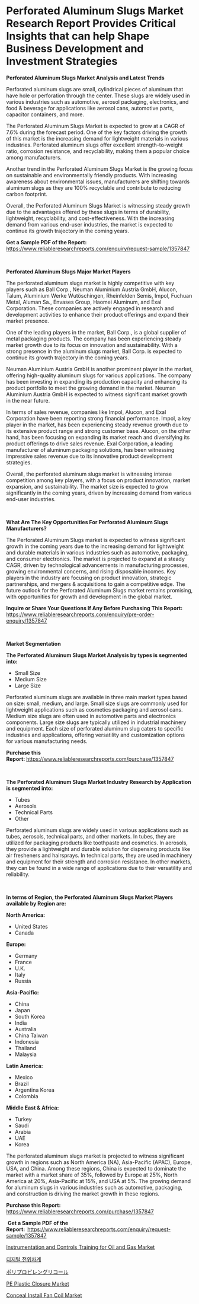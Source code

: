 <p><h1>Perforated Aluminum Slugs Market Research Report Provides Critical Insights that can help Shape Business Development and Investment Strategies</h1></p><p><strong>Perforated Aluminum Slugs Market Analysis and Latest Trends</strong></p>
<p><p>Perforated aluminum slugs are small, cylindrical pieces of aluminum that have hole or perforation through the center. These slugs are widely used in various industries such as automotive, aerosol packaging, electronics, and food & beverage for applications like aerosol cans, automotive parts, capacitor containers, and more.</p><p>The Perforated Aluminum Slugs Market is expected to grow at a CAGR of 7.6% during the forecast period. One of the key factors driving the growth of this market is the increasing demand for lightweight materials in various industries. Perforated aluminum slugs offer excellent strength-to-weight ratio, corrosion resistance, and recyclability, making them a popular choice among manufacturers.</p><p>Another trend in the Perforated Aluminum Slugs Market is the growing focus on sustainable and environmentally friendly products. With increasing awareness about environmental issues, manufacturers are shifting towards aluminum slugs as they are 100% recyclable and contribute to reducing carbon footprint.</p><p>Overall, the Perforated Aluminum Slugs Market is witnessing steady growth due to the advantages offered by these slugs in terms of durability, lightweight, recyclability, and cost-effectiveness. With the increasing demand from various end-user industries, the market is expected to continue its growth trajectory in the coming years.</p></p>
<p><strong>Get a Sample PDF of the Report:&nbsp;</strong> <a href="https://www.reliableresearchreports.com/enquiry/request-sample/1357847">https://www.reliableresearchreports.com/enquiry/request-sample/1357847</a></p>
<p>&nbsp;</p>
<p><strong>Perforated Aluminum Slugs Major Market Players</strong></p>
<p><p>The perforated aluminum slugs market is highly competitive with key players such as Ball Corp., Neuman Aluminium Austria GmbH, Alucon, Talum, Aluminium Werke Wutöschingen, Rheinfelden Semis, Impol, Fuchuan Metal, Aluman Sa., Envases Group, Haomei Aluminum, and Exal Corporation. These companies are actively engaged in research and development activities to enhance their product offerings and expand their market presence.</p><p>One of the leading players in the market, Ball Corp., is a global supplier of metal packaging products. The company has been experiencing steady market growth due to its focus on innovation and sustainability. With a strong presence in the aluminum slugs market, Ball Corp. is expected to continue its growth trajectory in the coming years.</p><p>Neuman Aluminium Austria GmbH is another prominent player in the market, offering high-quality aluminum slugs for various applications. The company has been investing in expanding its production capacity and enhancing its product portfolio to meet the growing demand in the market. Neuman Aluminium Austria GmbH is expected to witness significant market growth in the near future.</p><p>In terms of sales revenue, companies like Impol, Alucon, and Exal Corporation have been reporting strong financial performance. Impol, a key player in the market, has been experiencing steady revenue growth due to its extensive product range and strong customer base. Alucon, on the other hand, has been focusing on expanding its market reach and diversifying its product offerings to drive sales revenue. Exal Corporation, a leading manufacturer of aluminum packaging solutions, has been witnessing impressive sales revenue due to its innovative product development strategies.</p><p>Overall, the perforated aluminum slugs market is witnessing intense competition among key players, with a focus on product innovation, market expansion, and sustainability. The market size is expected to grow significantly in the coming years, driven by increasing demand from various end-user industries.</p></p>
<p>&nbsp;</p>
<p><strong>What Are The Key Opportunities For Perforated Aluminum Slugs Manufacturers?</strong></p>
<p><p>The Perforated Aluminum Slugs market is expected to witness significant growth in the coming years due to the increasing demand for lightweight and durable materials in various industries such as automotive, packaging, and consumer electronics. The market is projected to expand at a steady CAGR, driven by technological advancements in manufacturing processes, growing environmental concerns, and rising disposable incomes. Key players in the industry are focusing on product innovation, strategic partnerships, and mergers & acquisitions to gain a competitive edge. The future outlook for the Perforated Aluminum Slugs market remains promising, with opportunities for growth and development in the global market.</p></p>
<p><strong>Inquire or Share Your Questions If Any Before Purchasing This Report:</strong> <a href="https://www.reliableresearchreports.com/enquiry/pre-order-enquiry/1357847">https://www.reliableresearchreports.com/enquiry/pre-order-enquiry/1357847</a></p>
<p>&nbsp;</p>
<p><strong>Market Segmentation</strong></p>
<p><strong>The Perforated Aluminum Slugs Market Analysis by types is segmented into:</strong></p>
<p><ul><li>Small Size</li><li>Medium Size</li><li>Large Size</li></ul></p>
<p><p>Perforated aluminum slugs are available in three main market types based on size: small, medium, and large. Small size slugs are commonly used for lightweight applications such as cosmetics packaging and aerosol cans. Medium size slugs are often used in automotive parts and electronics components. Large size slugs are typically utilized in industrial machinery and equipment. Each size of perforated aluminum slug caters to specific industries and applications, offering versatility and customization options for various manufacturing needs.</p></p>
<p><strong>Purchase this Report:&nbsp;</strong><a href="https://www.reliableresearchreports.com/purchase/1357847">https://www.reliableresearchreports.com/purchase/1357847</a></p>
<p>&nbsp;</p>
<p><strong>The Perforated Aluminum Slugs Market Industry Research by Application is segmented into:</strong></p>
<p><ul><li>Tubes</li><li>Aerosols</li><li>Technical Parts</li><li>Other</li></ul></p>
<p><p>Perforated aluminum slugs are widely used in various applications such as tubes, aerosols, technical parts, and other markets. In tubes, they are utilized for packaging products like toothpaste and cosmetics. In aerosols, they provide a lightweight and durable solution for dispensing products like air fresheners and hairsprays. In technical parts, they are used in machinery and equipment for their strength and corrosion resistance. In other markets, they can be found in a wide range of applications due to their versatility and reliability.</p></p>
<p>&nbsp;</p>
<p><strong>In terms of Region, the Perforated Aluminum Slugs Market Players available by Region are:</strong></p>
<p>
    <p> <strong> North America: </strong>
        <ul>
            <li>United States</li>
            <li>Canada</li>
        </ul>
        </p> 
    <p> <strong> Europe: </strong>
        <ul>
            <li>Germany</li>
            <li>France</li>
            <li>U.K.</li>
            <li>Italy</li>
            <li>Russia</li>
        </ul>
        </p> 
    <p> <strong> Asia-Pacific: </strong>
        <ul>
            <li>China</li>
            <li>Japan</li>
            <li>South Korea</li>
            <li>India</li>
            <li>Australia</li>
            <li>China Taiwan</li>
            <li>Indonesia</li>
            <li>Thailand</li>
            <li>Malaysia</li>
        </ul>
        </p> 
    <p> <strong> Latin America: </strong>
        <ul>
            <li>Mexico</li>
            <li>Brazil</li>
            <li>Argentina Korea</li>
            <li>Colombia</li>
        </ul>
        </p> 
    <p> <strong> Middle East & Africa: </strong>
        <ul>
            <li>Turkey</li>
            <li>Saudi</li>
            <li>Arabia</li>
            <li>UAE</li>
            <li>Korea</li>
        </ul>
    </p>
    </p>
<p><p>The perforated aluminum slugs market is projected to witness significant growth in regions such as North America (NA), Asia-Pacific (APAC), Europe, USA, and China. Among these regions, China is expected to dominate the market with a market share of 35%, followed by Europe at 25%, North America at 20%, Asia-Pacific at 15%, and USA at 5%. The growing demand for aluminum slugs in various industries such as automotive, packaging, and construction is driving the market growth in these regions.</p></p>
<p><strong>Purchase this Report: </strong><a href="https://www.reliableresearchreports.com/purchase/1357847">https://www.reliableresearchreports.com/purchase/1357847</a></p>
<p>&nbsp;<strong>Get a Sample PDF of the Report:&nbsp;&nbsp;</strong><a href="https://www.reliableresearchreports.com/enquiry/request-sample/1357847">https://www.reliableresearchreports.com/enquiry/request-sample/1357847</a></p>
<p><strong></strong></p>
<p><p><a href="https://issuu.com/reportprime-2/docs/instrumentation-and-controls-training-for-oil-and-">Instrumentation and Controls Training for Oil and Gas Market</a></p><p><a href="https://github.com/vsckjg50460/Market-Research-Report-List-1/blob/main/8675630194379.md">디지털 전위차계</a></p><p><a href="https://github.com/wkuactfdzwizk06/Market-Research-Report-List-1/blob/main/9948740194656.md">ポリプロピレングリコール</a></p><p><a href="https://github.com/ChiragRp1/Market-Research-Report-List-3/blob/main/pe-plastic-closure-market.md">PE Plastic Closure Market</a></p><p><a href="https://github.com/abdelrhmankishk22/Market-Research-Report-List-3/blob/main/conceal-install-fan-coil-market.md">Conceal Install Fan Coil Market</a></p></p>